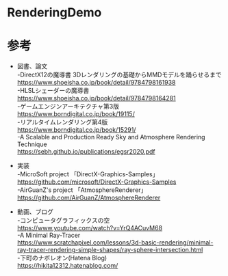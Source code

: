 # RenderingDemo

# 参考
* 図書、論文  
-DirectX12の魔導書 3Dレンダリングの基礎からMMDモデルを踊らせるまで  
https://www.shoeisha.co.jp/book/detail/9784798161938  
-HLSLシェーダーの魔導書  
https://www.shoeisha.co.jp/book/detail/9784798164281  
-ゲームエンジンアーキテクチャ第3版  
https://www.borndigital.co.jp/book/19115/  
-リアルタイムレンダリング第4版  
https://www.borndigital.co.jp/book/15291/  
-A Scalable and Production Ready Sky and Atmosphere Rendering Technique  
https://sebh.github.io/publications/egsr2020.pdf  
  
* 実装  
-MicroSoft project 「DirectX-Graphics-Samples」  
https://github.com/microsoft/DirectX-Graphics-Samples  
-AirGuanZ's project 「AtmosphereRenderer」  
https://github.com/AirGuanZ/AtmosphereRenderer  
  
* 動画、ブログ  
-コンピュータグラフィックスの空  
https://www.youtube.com/watch?v=YrQ4ACuvM68  
-A Minimal Ray-Tracer  
https://www.scratchapixel.com/lessons/3d-basic-rendering/minimal-ray-tracer-rendering-simple-shapes/ray-sphere-intersection.html  
-下町のナポレオン(Hatena Blog)  
https://hikita12312.hatenablog.com/  
